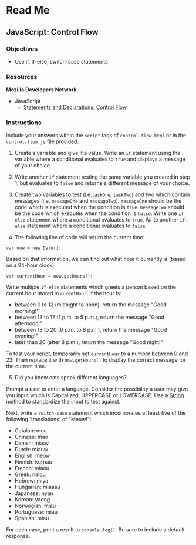 # Read Me

## JavaScript: Control Flow

### Objectives

- Use if, if-else, switch-case statements

### Resources

**Mozilla Developers Network**

- JavaScript
  - [Statements and Declarations: Control Flow](https://developer.mozilla.org/en-US/docs/Web/JavaScript/Reference/Statements#Control_flow)


### Instructions

Include your answers within the `script` tags of `control-flow.html` or in the `control-flow.js` file provided.

1. Create a variable and give it a value. Write an `if` statement using the variable where a conditional evaluates to `true` and displays a message of your choice.

2. Write another `if` statement testing the same variable you created in step 1, but evaluates to `false` and returns a different message of your choice.

3. Create two variables to test (i.e.`taskOne`, `taskTwo`) and two which contain messages (i.e. `messageOne` and `messageTwo`). `messageOne` should be the code which is executed when the condition is `true`. `messageTwo` should be the code which executes when the condition is `false`. Write one `if-else` statement where a conditional evaluates to `true`. Write another `if-else` statement where a conditional evaluates to `false`.

4. The following line of code will return the current time:

`var now = new Date();`

Based on that information, we can find out what hour it currently is (based on a 24-hour clock).

`var currentHour = now.getHours();`

Write multiple `if-else` statements which greets a person based on the current hour stored in `curentHour`. If the hour is:

- between 0 to 12 (midnight to noon), return the message "Good morning!"
- between 13 to 17 (1 p.m. to 5 p.m.), return the message "Good afternoon!"
- between 18 to 20 (6 p.m. to 8 p.m.), return the message "Good evening!"
- later than 20 (after 8 p.m.), return the message "Good night!"

To test your script, temporarily set `currentHour` to a number between 0 and 23. Then replace it with `now.getHours()` to display the correct message for the current time.

5. Did you know cats speak different languages?

Prompt a user to enter a language. Consider the possibility a user may give you input which is Capitalized, UPPERCASE or LOWERCASE. Use a [String](https://developer.mozilla.org/en-US/docs/Web/JavaScript/Reference/Global_Objects/String) method to standardize the input to test against.

Next, write a `switch-case` statement which incorporates at least five of the following 'translations' of "Meow!":

- Catalan: meu
- Chinese: mao
- Danish: miaav
- Dutch: miauw
- English: meow
- Finnish: kurnau
- French: miaou
- Greek: naiou
- Hebrew: miya
- Hungarian: miaaau
- Japanese: nyan
- Korean: yaong
- Norwegian: mjau
- Portuguese: miau
- Spanish: miau

For each case, print a result to `console.log()`. Be sure to include a default response.
